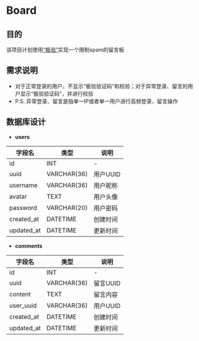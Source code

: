 # Board

## 目的
该项目计划使用[“极验”](http://www.geetest.com)实现一个限制spam的留言板

## 需求说明
* 对于正常登录的用户，不显示“极验验证码”和校验；对于异常登录、留言的用户显示“极验验证码”，并进行校验
* P.S. 异常登录、留言是指单一IP或者单一用户进行高频登录、留言操作

## 数据库设计
- **users**

| 字段名         | 类型           | 说明                          |
| ------------- | ------------- | -----------------------------|
| id            | INT       | -                            |
| uuid          | VARCHAR(36)    | 用户UUID                         |
| username          | VARCHAR(36)    | 用户昵称                |
| avatar        | TEXT    | 用户头像                |
| password     | VARCHAR(20)          | 用户密码                |
| created_at    | DATETIME          | 创建时间                       |
| updated_at    | DATETIME          | 更新时间                       |

- **comments**

| 字段名         | 类型           | 说明                          |
| ------------- | ------------- | -----------------------------|
| id            | INT       | -                            |
| uuid     | VARCHAR(36)    | 留言UUID                      |
| content   | TEXT    | 留言内容                   |
| user_uuid          | VARCHAR(36)    | 用户UUID                       |
| created_at    | DATETIME          | 创建时间                       |
| updated_at    | DATETIME          | 更新时间                       |



